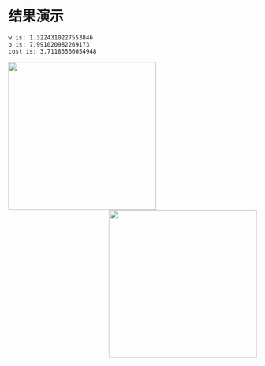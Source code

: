 # 结果演示

```
w is: 1.3224310227553846
b is: 7.991020982269173
cost is: 3.71183566054948
```

<p></p>
<img align="left" height="300px" src="https://cdn.jsdelivr.net/gh/sun0225SUN/photos/images/202110051539880.png">

<img align="right" height="300px" src="https://cdn.jsdelivr.net/gh/sun0225SUN/photos/images/202110051630308.png">
